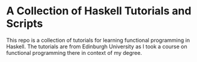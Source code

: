 # A Collection of Haskell Tutorials and Scripts 

This repo is a collection of tutorials for learning functional programming in Haskell. The tutorials are from Edinburgh University as I took a course on functional programming there in context of my degree.


